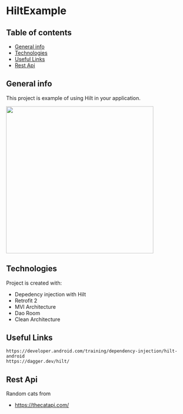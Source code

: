 # HiltExample
 

## Table of contents
* [General info](#general-info)
* [Technologies](#technologies)
* [Useful Links](#useful-links)
* [Rest Api](#rest-api)
## General info
This project is example of using Hilt in your application.
 
<img src="http://anioncode.pl/wp-content/uploads/2020/10/Screenshot_1602441901-576x1024.png"  height="400" />

## Technologies
Project is created with:
* Depedency injection with Hilt
* Retrofit 2
* MVI Architecture
* Dao Room
* Clean Architecture
	
## Useful Links
 

```
https://developer.android.com/training/dependency-injection/hilt-android
https://dagger.dev/hilt/ 
```
## Rest Api 
Random cats from 
* https://thecatapi.com/
